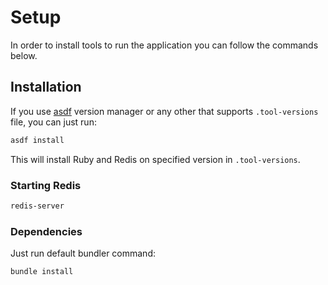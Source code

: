 # Setup

In order to install tools to run the application
you can follow the commands below.

## Installation

If you use [asdf](https://github.com/asdf-vm/asdf) version manager
or any other that supports `.tool-versions` file, you
can just run:

```bash
asdf install
```

This will install Ruby and Redis on specified version in
`.tool-versions`.

### Starting Redis

```bash
redis-server
```

### Dependencies

Just run default bundler command:

```bash
bundle install
```
